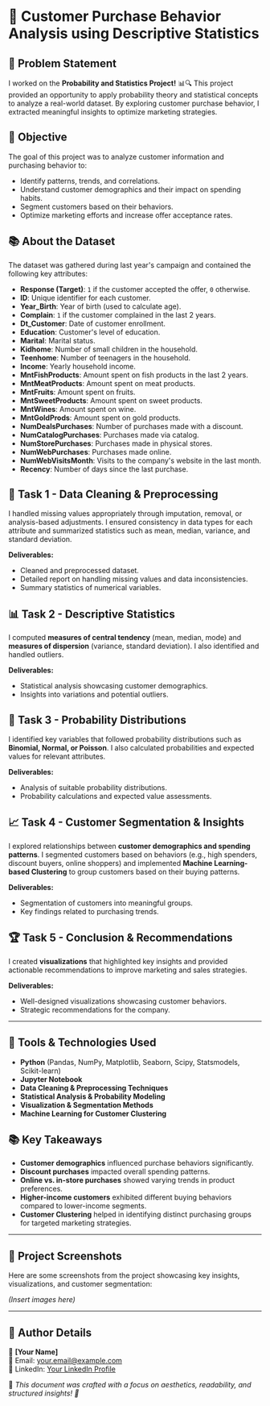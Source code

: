 # 🛒 Customer Purchase Behavior Analysis using Descriptive Statistics

## 📌 Problem Statement
I worked on the **Probability and Statistics Project!** 📊🔍 This project provided an opportunity to apply probability theory and statistical concepts to analyze a real-world dataset. By exploring customer purchase behavior, I extracted meaningful insights to optimize marketing strategies.

## 🎯 Objective
The goal of this project was to analyze customer information and purchasing behavior to:
- Identify patterns, trends, and correlations.
- Understand customer demographics and their impact on spending habits.
- Segment customers based on their behaviors.
- Optimize marketing efforts and increase offer acceptance rates.

## 📚 About the Dataset
The dataset was gathered during last year's campaign and contained the following key attributes:

- **Response (Target)**: `1` if the customer accepted the offer, `0` otherwise.
- **ID**: Unique identifier for each customer.
- **Year_Birth**: Year of birth (used to calculate age).
- **Complain**: `1` if the customer complained in the last 2 years.
- **Dt_Customer**: Date of customer enrollment.
- **Education**: Customer's level of education.
- **Marital**: Marital status.
- **Kidhome**: Number of small children in the household.
- **Teenhome**: Number of teenagers in the household.
- **Income**: Yearly household income.
- **MntFishProducts**: Amount spent on fish products in the last 2 years.
- **MntMeatProducts**: Amount spent on meat products.
- **MntFruits**: Amount spent on fruits.
- **MntSweetProducts**: Amount spent on sweet products.
- **MntWines**: Amount spent on wine.
- **MntGoldProds**: Amount spent on gold products.
- **NumDealsPurchases**: Number of purchases made with a discount.
- **NumCatalogPurchases**: Purchases made via catalog.
- **NumStorePurchases**: Purchases made in physical stores.
- **NumWebPurchases**: Purchases made online.
- **NumWebVisitsMonth**: Visits to the company's website in the last month.
- **Recency**: Number of days since the last purchase.

## 📌 Task 1 - Data Cleaning & Preprocessing
I handled missing values appropriately through imputation, removal, or analysis-based adjustments. I ensured consistency in data types for each attribute and summarized statistics such as mean, median, variance, and standard deviation.

**Deliverables:**
- Cleaned and preprocessed dataset.
- Detailed report on handling missing values and data inconsistencies.
- Summary statistics of numerical variables.

## 📊 Task 2 - Descriptive Statistics
I computed **measures of central tendency** (mean, median, mode) and **measures of dispersion** (variance, standard deviation). I also identified and handled outliers.

**Deliverables:**
- Statistical analysis showcasing customer demographics.
- Insights into variations and potential outliers.

## 🎂 Task 3 - Probability Distributions
I identified key variables that followed probability distributions such as **Binomial, Normal, or Poisson**. I also calculated probabilities and expected values for relevant attributes.

**Deliverables:**
- Analysis of suitable probability distributions.
- Probability calculations and expected value assessments.

## 📈 Task 4 - Customer Segmentation & Insights
I explored relationships between **customer demographics and spending patterns**. I segmented customers based on behaviors (e.g., high spenders, discount buyers, online shoppers) and implemented **Machine Learning-based Clustering** to group customers based on their buying patterns.

**Deliverables:**
- Segmentation of customers into meaningful groups.
- Key findings related to purchasing trends.

## 🏆 Task 5 - Conclusion & Recommendations
I created **visualizations** that highlighted key insights and provided actionable recommendations to improve marketing and sales strategies.

**Deliverables:**
- Well-designed visualizations showcasing customer behaviors.
- Strategic recommendations for the company.

---

## 🔧 Tools & Technologies Used
- **Python** (Pandas, NumPy, Matplotlib, Seaborn, Scipy, Statsmodels, Scikit-learn)
- **Jupyter Notebook**
- **Data Cleaning & Preprocessing Techniques**
- **Statistical Analysis & Probability Modeling**
- **Visualization & Segmentation Methods**
- **Machine Learning for Customer Clustering**

## 📚 Key Takeaways
- **Customer demographics** influenced purchase behaviors significantly.
- **Discount purchases** impacted overall spending patterns.
- **Online vs. in-store purchases** showed varying trends in product preferences.
- **Higher-income customers** exhibited different buying behaviors compared to lower-income segments.
- **Customer Clustering** helped in identifying distinct purchasing groups for targeted marketing strategies.

---

## 🌟 Project Screenshots
Here are some screenshots from the project showcasing key insights, visualizations, and customer segmentation:

_(Insert images here)_

---

## 📢 Author Details
📝 **[Your Name]**  
📧 Email: [your.email@example.com](mailto:your.email@example.com)  
🔗 LinkedIn: [Your LinkedIn Profile](#)  

🎨 *This document was crafted with a focus on aesthetics, readability, and structured insights! 🚀*

